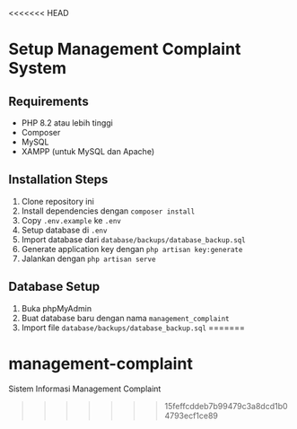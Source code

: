 <<<<<<< HEAD
# Setup Management Complaint System

## Requirements
- PHP 8.2 atau lebih tinggi
- Composer
- MySQL
- XAMPP (untuk MySQL dan Apache)

## Installation Steps
1. Clone repository ini
2. Install dependencies dengan `composer install`
3. Copy `.env.example` ke `.env`
4. Setup database di `.env`
5. Import database dari `database/backups/database_backup.sql`
6. Generate application key dengan `php artisan key:generate`
7. Jalankan dengan `php artisan serve`

## Database Setup
1. Buka phpMyAdmin
2. Buat database baru dengan nama `management_complaint`
3. Import file `database/backups/database_backup.sql`
=======
# management-complaint
Sistem Informasi Management Complaint
>>>>>>> 15feffcddeb7b99479c3a8dcd1b04793ecf1ce89
